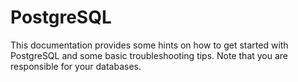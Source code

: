 # PostgreSQL

This documentation provides some hints on how to get started with PostgreSQL and some basic troubleshooting tips. Note that you are responsible for your databases.

